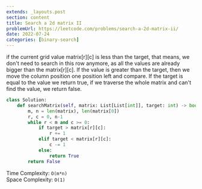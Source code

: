 ```yaml
---
extends: _layouts.post
section: content
title: Search a 2d matrix II
problemUrl: https://leetcode.com/problems/search-a-2d-matrix-ii/
date: 2022-07-24
categories: [binary-search]
---
```


if the current grid value matrix[r][c] is less than the target, that means, we don't need to search in this row anymore, as all the values are already bigger than the matrix[r][c]. If the value is greater than the target, then we move the column position one position left and compare. If the target is equal to the value we return true, if we traverse the whole matrix and can't find the value, we return false.

```python
class Solution:
    def searchMatrix(self, matrix: List[List[int]], target: int) -> bool:
        m, n = len(matrix), len(matrix[0])
        r, c = 0, n-1
        while r < m and c >= 0:
            if target > matrix[r][c]:
                r += 1
            elif target < matrix[r][c]:
                c -= 1
            else: 
                return True
        return False
```

Time Complexity: `O(m*n)` <br/>
Space Complexity: `O(1)`